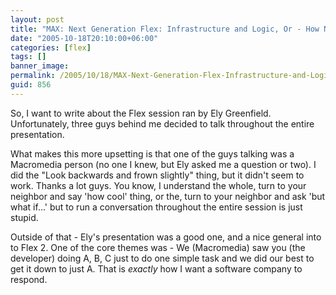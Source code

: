 ```yaml
---
layout: post
title: "MAX: Next Generation Flex: Infrastructure and Logic, Or - How NOT Be a Good Audience Member"
date: "2005-10-18T20:10:00+06:00"
categories: [flex]
tags: []
banner_image: 
permalink: /2005/10/18/MAX-Next-Generation-Flex-Infrastructure-and-Logic-Or-How-NOT-Be-a-Good-Audience-Member
guid: 856
---
```


So, I want to write about the Flex session ran by Ely Greenfield. Unfortunately, three guys behind me decided to talk throughout the entire presentation.

What makes this more upsetting is that one of the guys talking was a Macromedia person (no one I knew, but Ely asked me a question or two). I did the "Look backwards and frown slightly" thing, but it didn't seem to work. Thanks a lot guys. You know, I understand the whole, turn to your neighbor and say 'how cool' thing, or the, turn to your neighbor and ask 'but what if...' but to run a conversation throughout the entire session is just stupid.

Outside of that - Ely's presentation was a good one, and a nice general into to Flex 2. One of the core themes was - We (Macromedia) saw you (the developer) doing A, B, C just to do one simple task and we did our best to get it down to just A. That is <i>exactly</i> how I want a software company to respond.